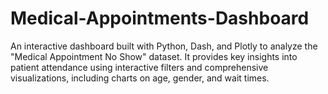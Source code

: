 # Medical-Appointments-Dashboard
An interactive dashboard built with Python, Dash, and Plotly to analyze the "Medical Appointment No Show" dataset. It provides key insights into patient attendance using interactive filters and comprehensive visualizations, including charts on age, gender, and wait times.
